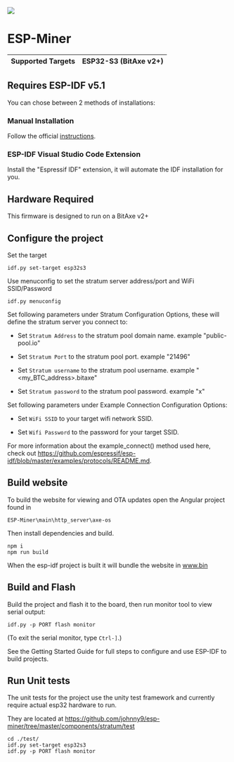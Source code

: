[![](https://dcbadge.vercel.app/api/server/3E8ca2dkcC)](https://discord.gg/3E8ca2dkcC)



# ESP-Miner

| Supported Targets | ESP32-S3 (BitAxe v2+) |
| ----------------- | --------------------- |


## Requires ESP-IDF v5.1

You can chose between 2 methods of installations:

### Manual Installation

Follow the official [instructions](https://docs.espressif.com/projects/esp-idf/en/release-v5.1/esp32s3/get-started/index.html#manual-installation).

### ESP-IDF Visual Studio Code Extension

Install the "Espressif IDF" extension, it will automate the IDF installation for you.

## Hardware Required

This firmware is designed to run on a BitAxe v2+

## Configure the project

Set the target

```
idf.py set-target esp32s3
```

Use menuconfig to set the stratum server address/port and WiFi SSID/Password

```
idf.py menuconfig
```

Set following parameters under Stratum Configuration Options, these will define the stratum server you connect to:

* Set `Stratum Address` to the stratum pool domain name. example "public-pool.io"

* Set `Stratum Port` to the stratum pool port. example "21496"

* Set `Stratum username` to the stratum pool username. example "<my_BTC_address>.bitaxe"

* Set `Stratum password` to the stratum pool password. example "x"

Set following parameters under Example Connection Configuration Options:

* Set `WiFi SSID` to your target wifi network SSID.

* Set `Wifi Password` to the password for your target SSID.

For more information about the example_connect() method used here, check out <https://github.com/espressif/esp-idf/blob/master/examples/protocols/README.md>.

## Build website

To build the website for viewing and OTA updates open the Angular project found in
```
ESP-Miner\main\http_server\axe-os
```

Then install dependencies and build.

```
npm i
npm run build
```


 When the esp-idf project is built it will bundle the website in www.bin


## Build and Flash

Build the project and flash it to the board, then run monitor tool to view serial output:

```
idf.py -p PORT flash monitor
```

(To exit the serial monitor, type ``Ctrl-]``.)

See the Getting Started Guide for full steps to configure and use ESP-IDF to build projects.

## Run Unit tests

The unit tests for the project use the unity test framework and currently require actual esp32 hardware to run.

They are located at <https://github.com/johnny9/esp-miner/tree/master/components/stratum/test>

```
cd ./test/
idf.py set-target esp32s3
idf.py -p PORT flash monitor
```
